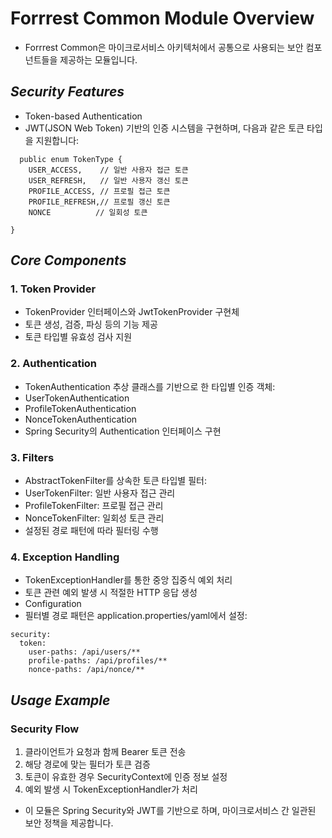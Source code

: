 # **Forrrest Common Module Overview**

- Forrrest Common은 마이크로서비스 아키텍처에서 공통으로 사용되는 보안 컴포넌트들을 제공하는 모듈입니다.

## *Security Features*

- Token-based Authentication
- JWT(JSON Web Token) 기반의 인증 시스템을 구현하며, 다음과 같은 토큰 타입을 지원합니다:

```
  public enum TokenType {
    USER_ACCESS,    // 일반 사용자 접근 토큰
    USER_REFRESH,   // 일반 사용자 갱신 토큰
    PROFILE_ACCESS, // 프로필 접근 토큰
    PROFILE_REFRESH,// 프로필 갱신 토큰
    NONCE          // 일회성 토큰

}
```

## *Core Components*

### 1. Token Provider
- TokenProvider 인터페이스와 JwtTokenProvider 구현체
- 토큰 생성, 검증, 파싱 등의 기능 제공
- 토큰 타입별 유효성 검사 지원


### 2. Authentication
- TokenAuthentication 추상 클래스를 기반으로 한 타입별 인증 객체:
- UserTokenAuthentication
- ProfileTokenAuthentication
- NonceTokenAuthentication
- Spring Security의 Authentication 인터페이스 구현
### 3. Filters
- AbstractTokenFilter를 상속한 토큰 타입별 필터:
- UserTokenFilter: 일반 사용자 접근 관리
- ProfileTokenFilter: 프로필 접근 관리
- NonceTokenFilter: 일회성 토큰 관리
- 설정된 경로 패턴에 따라 필터링 수행
### 4. Exception Handling
- TokenExceptionHandler를 통한 중앙 집중식 예외 처리
- 토큰 관련 예외 발생 시 적절한 HTTP 응답 생성
- Configuration
- 필터별 경로 패턴은 application.properties/yaml에서 설정:

```
security:
  token:
    user-paths: /api/users/**
    profile-paths: /api/profiles/**
    nonce-paths: /api/nonce/**
  ```
## *Usage Example*
### Security Flow
1. 클라이언트가 요청과 함께 Bearer 토큰 전송
2. 해당 경로에 맞는 필터가 토큰 검증
3. 토큰이 유효한 경우 SecurityContext에 인증 정보 설정
4. 예외 발생 시 TokenExceptionHandler가 처리
- 이 모듈은 Spring Security와 JWT를 기반으로 하며, 마이크로서비스 간 일관된 보안 정책을 제공합니다.

